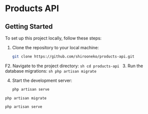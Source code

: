 # Products API

## Getting Started

To set up this project locally, follow these steps:


1. Clone the repository to your local machine:
    ```sh
    git clone https://github.com/shirooneko/products-api.git
    ```
F2. Navigate to the project directory:    ```sh
    cd products-api
    ```
3. Run the database migrations:    ```sh
    php artisan migrate
    ```

4. Start the development server:
    ```sh
    php artisan serve
    ```
```
php artisan migrate
```

```
php artisan serve
```
